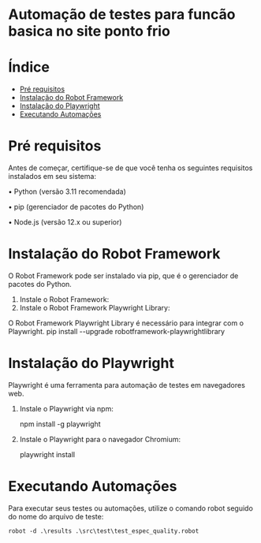 # Automação de testes para funcão basica no site ponto frio

# Índice 
* [Pré requisitos](#Pré-requisitos)
* [Instalação do Robot Framework](#Instalação-do-Robot-Framework)
* [Instalação do Playwright](#Instalação-do-Playwright)
* [Executando Automações](#Executando-Automações)

# Pré requisitos

Antes de começar, certifique-se de que você tenha os seguintes requisitos instalados em seu sistema:

•	Python (versão 3.11 recomendada)

•	pip (gerenciador de pacotes do Python)

•	Node.js (versão 12.x ou superior)

# Instalação do Robot Framework

O Robot Framework pode ser instalado via pip, que é o gerenciador de pacotes do Python.

1.	Instale o Robot Framework: 
2.	Instale o Robot Framework Playwright Library:

O Robot Framework Playwright Library é necessário para integrar com o Playwright.
pip install --upgrade robotframework-playwrightlibrary

# Instalação do Playwright
Playwright é uma ferramenta para automação de testes em navegadores web.
1.	Instale o Playwright via npm:

    npm install -g playwright

2.	Instale o Playwright para o navegador Chromium:

    playwright install

# Executando Automações
Para executar seus testes ou automações, utilize o comando robot seguido do nome do arquivo de teste:
    
    robot -d .\results .\src\test\test_espec_quality.robot
